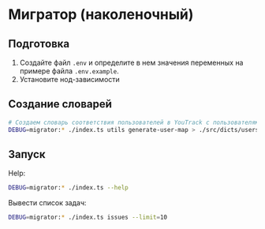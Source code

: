 # Мигратор (наколеночный)

## Подготовка

1. Создайте файл `.env` и определите в нем значения переменных на примере файла `.env.example`.
2. Установите нод-зависимости

## Создание словарей

```sh
# Создаем словарь соответствия пользователей в YouTrack с пользователями Jira.
DEBUG=migrator:* ./index.ts utils generate-user-map > ./src/dicts/users.json
```

## Запуск

Help:
```sh
DEBUG=migrator:* ./index.ts --help
```

Вывести список задач:
```sh
DEBUG=migrator:* ./index.ts issues --limit=10
```
